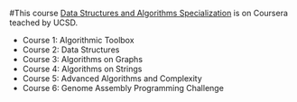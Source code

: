 #This course [Data Structures and Algorithms Specialization](https://www.coursera.org/specializations/data-structures-algorithms![image](https://user-images.githubusercontent.com/36308352/128659198-d4f535e1-a9c1-4d81-8034-6dbf9ce56c25.png)
) is on Coursera teached by UCSD.

- Course 1: Algorithmic Toolbox
- Course 2: Data Structures
- Course 3: Algorithms on Graphs
- Course 4: Algorithms on Strings
- Course 5: Advanced Algorithms and Complexity
- Course 6: Genome Assembly Programming Challenge
